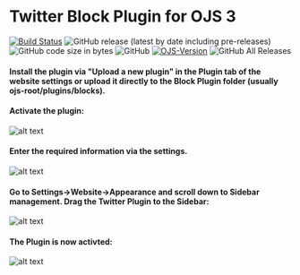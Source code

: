 # Twitter Block Plugin for OJS 3
[![Build Status](https://travis-ci.com/RBoelter/twitterBlock.svg?branch=master)](https://travis-ci.com/RBoelter/twitterBlock)
![GitHub release (latest by date including pre-releases)](https://img.shields.io/github/v/release/RBoelter/twitterBlock?include_prereleases&label=latest%20release)
![GitHub code size in bytes](https://img.shields.io/github/languages/code-size/RBoelter/twitterBlock)
![GitHub](https://img.shields.io/github/license/RBoelter/twitterBlock)
[![OJS-Version](https://img.shields.io/badge/pkp--ojs-3.2.1-brightgreen)](https://github.com/pkp/ojs/tree/stable-3_2_1)
![GitHub All Releases](https://img.shields.io/github/downloads/RBoelter/twitterBlock/total)
#### Install the plugin via "Upload a new plugin" in the Plugin tab of the website settings or upload it directly to the Block Plugin folder (usually ojs-root/plugins/blocks).

#### Activate the plugin:
![alt text](https://user-images.githubusercontent.com/7657717/59442985-863d9000-8dfb-11e9-985e-ce171dab2d33.png)


#### Enter the required information via the settings.
![alt text](https://user-images.githubusercontent.com/7657717/59442986-863d9000-8dfb-11e9-996b-ff5bd1841636.png)


#### Go to Settings->Website->Appearance and scroll down to Sidebar management. Drag the Twitter Plugin to the Sidebar:
![alt text](https://user-images.githubusercontent.com/7657717/59442987-863d9000-8dfb-11e9-84f7-55d6e1fb3b19.png)


#### The Plugin is now activted:
![alt text](https://user-images.githubusercontent.com/7657717/59442988-863d9000-8dfb-11e9-8037-43022f4b4726.png)
